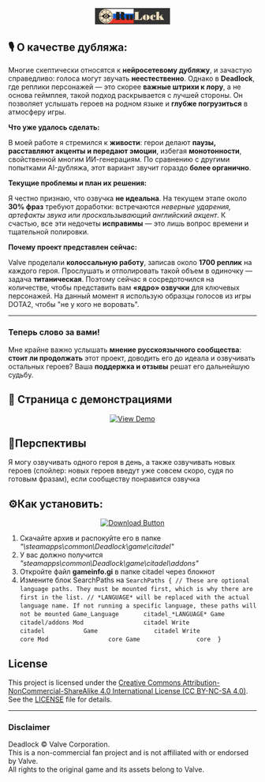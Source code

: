 
<div align="center">
<img src="assets/icons/banner.png" alt="RuLock Banner" width="30%">
</div>

## 🎙️ **О качестве дубляжа**:


Многие скептически относятся к **нейросетевому дубляжу**, и зачастую справедливо: голоса могут звучать **неестественно**. Однако в **Deadlock**, где реплики персонажей — это скорее **важные штрихи к лору**, а не основа геймплея, такой подход раскрывается с лучшей стороны. Он позволяет услышать героев на родном языке и **глубже погрузиться** в атмосферу игры.

**Что уже удалось сделать:**

В моей работе я стремился к **живости**: герои делают **паузы, расставляют акценты и передают эмоции**, избегая **монотонности**, свойственной многим ИИ-генерациям. По сравнению с другими попытками AI-дубляжа, этот вариант звучит гораздо **более органично**.

**Текущие проблемы и план их решения:**

Я честно признаю, что озвучка **не идеальна**. На текущем этапе около **30% фраз** требуют доработки: встречаются *неверные ударения, артефакты звука или проскальзывающий английский акцент*. К счастью, все эти недочеты **исправимы** — это лишь вопрос времени и тщательной полировки.

**Почему проект представлен сейчас:**

Valve проделали **колоссальную работу**, записав около **1700 реплик** на каждого героя. Прослушать и отполировать такой объем в одиночку — задача **титаническая**. Поэтому сейчас я сосредоточился на количестве, чтобы представить вам **«ядро» озвучки** для ключевых персонажей. 
На данный момент я использую образцы голосов из игры DOTA2, чтобы "не у кого не воровать".

---

### **Теперь слово за вами!**

Мне крайне важно услышать **мнение русскоязычного сообщества**: **стоит ли продолжать** этот проект, доводить его до идеала и озвучивать остальных героев? Ваша **поддержка и отзывы** решат его дальнейшую судьбу.



## 🚀 Страница с демонстрациями

<div align="center">

[![View Demo](https://img.shields.io/badge/🔗%20Открыть%20демо-brightgreen?style=for-the-badge)](https://pioneermndr.github.io/RuLock/)

</div>



## 🌅**Перспективы**

Я могу озвучивать одного героя в день, а также озвучивать новых героев (спойлер: новых героев введут уже совсем скоро, судя по готовым фразам), если сообществу понравится озвучка


## ⚙️**Как установить:**

<div align="center">

[![Download Button](https://img.shields.io/badge/Скачать_архив-darkgreen?style=for-the-badge&logo=windows&logoColor=white)](https://github.com/PioneerMNDR/RuLock/releases/latest/download/addons.rar)

</div>

1. Скачайте архив и распокуйте его в папке <i>"\steamapps\common\Deadlock\game\citadel"</i>
2. У вас должно получится <i>"steamapps\common\Deadlock\game\citadel\addons"</i>
3. Откройте файл **gameinfo.gi** в папке citadel через блокнот
4. Измените блок  SearchPaths 
на  ``SearchPaths
		{
			// These are optional language paths. They must be mounted first, which is why there are first in the list.
			// *LANGUAGE* will be replaced with the actual language name. If not running a specific language, these paths will not be mounted
			Game_Language		citadel_*LANGUAGE*
            Game                citadel/addons
            Mod                 citadel
            Write               citadel          
            Game                citadel
            Write               core
            Mod                 core
            Game                core 
		}``





## License

This project is licensed under the [Creative Commons Attribution-NonCommercial-ShareAlike 4.0 International License (CC BY-NC-SA 4.0)](https://creativecommons.org/licenses/by-nc-sa/4.0/).  
See the [LICENSE](LICENSE) file for details.

---

### Disclaimer
Deadlock © Valve Corporation.  
This is a non-commercial fan project and is not affiliated with or endorsed by Valve.  
All rights to the original game and its assets belong to Valve.
